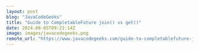 ```yaml
---
layout: post
blog: "JavaCodeGeeks"
title: "Guide to CompletableFuture join() vs get()"
date: 2024-08-05T09:21:14Z
image: images/javacodegeeks.png
remote_url: "https://www.javacodegeeks.com/guide-to-completablefuture-join-vs-get.html"
---
```

